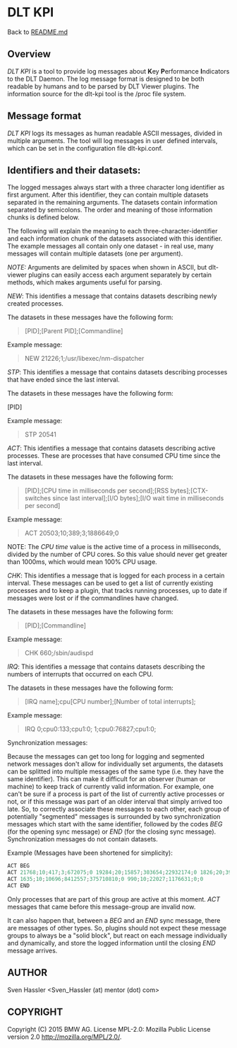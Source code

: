 # DLT KPI

Back to [README.md](../README.md)

## Overview

*DLT KPI* is a tool to provide log messages about **K**ey **P**erformance **I**ndicators to the DLT Daemon. The log message format is designed to be both readable by humans and to be parsed by DLT Viewer plugins.
The information source for the dlt-kpi tool is the /proc file system.

## Message format

*DLT KPI* logs its messages as human readable ASCII messages, divided in multiple arguments. The tool will log messages in user defined intervals, which can be set in the configuration file dlt-kpi.conf.

## Identifiers and their datasets:

The logged messages always start with a three character long identifier as first argument. After this identifier, they can contain multiple datasets separated in the remaining arguments. The datasets contain information separated by semicolons. The order and meaning of those information chunks is defined below.

The following will explain the meaning to each three-character-identifier and each information chunk of the datasets associated with this identifier. The example messages all contain only one dataset - in real use, many messages will contain multiple datasets (one per argument).

*NOTE:* Arguments are delimited by spaces when shown in ASCII, but dlt-viewer plugins can easily access each argument separately by certain methods, which makes arguments useful for parsing.

*NEW*: This identifies a message that contains datasets describing newly created processes.

The datasets in these messages have the following form:

> \[PID\];\[Parent PID\];\[Commandline\]

Example message:

> NEW 21226;1;/usr/libexec/nm-dispatcher

*STP*: This identifies a message that contains datasets describing processes that have ended since the last interval.

The datasets in these messages have the following form:

\[PID\]

Example message:

> STP 20541

*ACT*: This identifies a message that contains datasets describing active processes. These are processes that have consumed CPU time since the last interval.

The datasets in these messages have the following form:

> \[PID\];\[CPU time in milliseconds per second\];\[RSS bytes\];\[CTX-switches since last interval\];\[I/O bytes\];\[I/O wait time in milliseconds per second\]

Example message:

> ACT 20503;10;389;3;1886649;0

NOTE: The *CPU time* value is the active time of a process in milliseconds, divided by the number of CPU cores. So this value should never get greater than 1000ms, which would mean 100% CPU usage.

*CHK*: This identifies a message that is logged for each process in a certain interval. These messages can be used to get a list of currently existing processes and to keep a plugin, that tracks running processes, up to date if messages were lost or if the commandlines have changed.

The datasets in these messages have the following form:

> \[PID\];\[Commandline\]

Example message:

> CHK 660;/sbin/audispd

*IRQ*: This identifies a message that contains datasets describing the numbers of interrupts that occurred on each CPU.

The datasets in these messages have the following form:

> \[IRQ name\];cpu\[CPU number\];\[Number of total interrupts\];

Example message:

> IRQ 0;cpu0:133;cpu1:0; 1;cpu0:76827;cpu1:0;

Synchronization messages:

Because the messages can get too long for logging and segmented network messages don't allow for individually set arguments, the datasets can be splitted into multiple messages of the same type (i.e. they have the same identifier). This can make it difficult for an observer (human or machine) to keep track of currently valid information. For example, one can't be sure if a process is part of the list of currently active processes or not, or if this message was part of an older interval that simply arrived too late. So, to correctly associate these messages to each other, each group of potentially "segmented" messages is surrounded by two synchronization messages which start with the same identifier, followed by the codes _BEG_ (for the opening sync message) or _END_ (for the closing sync message). Synchronization messages do not contain datasets.

Example (Messages have been shortened for simplicity):

```c
ACT BEG
ACT 21768;10;417;3;672075;0 19284;20;15857;303654;22932174;0 1826;20;39781;4404293;154392870;0
ACT 1635;10;10696;8412557;375710810;0 990;10;22027;1176631;0;0
ACT END
```

Only processes that are part of this group are active at this moment. *ACT* messages that came before this message-group are invalid now.

It can also happen that, between a *BEG* and an *END* sync message, there are messages of other types. So, plugins should not expect these message groups to always be a "solid block", but react on each message individually and dynamically, and store the logged information until the closing *END* message arrives.

## AUTHOR

Sven Hassler <Sven_Hassler (at) mentor (dot) com>

## COPYRIGHT

Copyright (C) 2015 BMW AG. License MPL-2.0: Mozilla Public License version 2.0 <http://mozilla.org/MPL/2.0/>.
